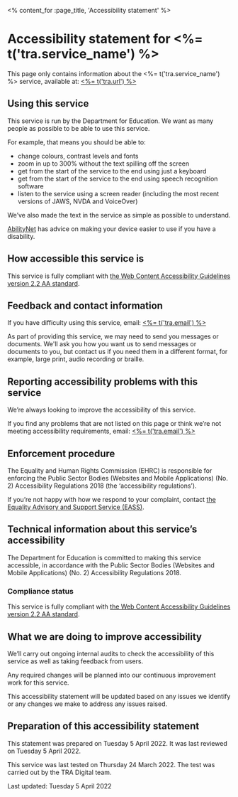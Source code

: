 <% content_for :page_title, 'Accessibility statement' %>

# Accessibility statement for <%= t('tra.service_name') %>

This page only contains information about the <%= t('tra.service_name') %>
service, available at: <a href="<%= t('tra.url') %>" class="govuk-link
govuk-link--no-visited-state"> <%= t('tra.url') %> </a>

## Using this service

This service is run by the Department for Education. We want as many people as
possible to be able to use this service.

For example, that means you should be able to:

- change colours, contrast levels and fonts
- zoom in up to 300% without the text spilling off the screen
- get from the start of the service to the end using just a keyboard
- get from the start of the service to the end using speech recognition
  software
- listen to the service using a screen reader (including the most recent
  versions of JAWS, NVDA and VoiceOver)

We’ve also made the text in the service as simple as possible to understand.

[AbilityNet](https://mcmw.abilitynet.org.uk/) has advice on making your device
easier to use if you have a disability.

## How accessible this service is

This service is fully compliant with [the Web Content Accessibility Guidelines
version 2.2 AA standard](https://www.w3.org/TR/WCAG22/).

## Feedback and contact information

If you have difficulty using this service, email: <a href="mailto:<%=
t('tra.email') %>" class="govuk-link govuk-link--no-visited-state"><%=
t('tra.email') %></a>

As part of providing this service, we may need to send you messages or
documents. We'll ask you how you want us to send messages or documents to you,
but contact us if you need them in a different format, for example, large print,
audio recording or braille.

## Reporting accessibility problems with this service

We’re always looking to improve the accessibility of this service.

If you find any problems that are not listed on this page or think we’re not
meeting accessibility requirements, email: <a href="mailto:<%= t('tra.email')
%>" class="govuk-link govuk-link--no-visited-state"><%= t('tra.email') %></a>

## Enforcement procedure

The Equality and Human Rights Commission (EHRC) is responsible for enforcing
the Public Sector Bodies (Websites and Mobile Applications) (No. 2)
Accessibility Regulations 2018 (the ‘accessibility regulations’).

If you’re not happy with how we respond to your complaint, contact [the
Equality Advisory and Support Service
(EASS)](https://www.equalityadvisoryservice.com/).

## Technical information about this service’s accessibility

The Department for Education is committed to making this service accessible, in
accordance with the Public Sector Bodies (Websites and Mobile Applications)
(No. 2) Accessibility Regulations 2018.

### Compliance status

This service is fully compliant with [the Web Content Accessibility Guidelines
version 2.2 AA standard](https://www.w3.org/TR/WCAG22/).

## What we are doing to improve accessibility

We’ll carry out ongoing internal audits to check the accessibility of this
service as well as taking feedback from users.

Any required changes will be planned into our continuous improvement work for
this service.

This accessibility statement will be updated based on any issues we identify or
any changes we make to address any issues raised.

## Preparation of this accessibility statement

This statement was prepared on Tuesday 5 April 2022. It was last reviewed on
Tuesday 5 April 2022.

This service was last tested on Thursday 24 March 2022. The test was carried
out by the TRA Digital team.

Last updated: Tuesday 5 April 2022

